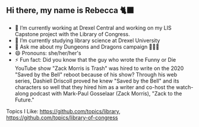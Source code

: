 ## Hi there, my name is Rebecca 🐈‍⬛

- 🔭 I’m currently working at Drexel Central and working on my LIS Capstone project with the Library of Congress. 
- 🌱 I’m currently studying library science at Drexel University
- 💬 Ask me about my Dungeons and Dragons campaign 👀🎲🐉
- 😄 Pronouns: she/her/her's
- ⚡ Fun fact: Did you know that the guy who wrote the Funny or Die YouTube show "Zack Morris is Trash" was hired to write on the 2020 "Saved by the Bell" reboot because of his show? Through his web series, Dashiell Driscoll proved he knew "Saved by the Bell" and its characters so well that they hired him as a writer and co-host the watch-along podcast with Mark-Paul Gosselaar (Zack Morris), "Zack to the Future."

Topics I Like:
https://github.com/topics/library, 
https://github.com/topics/library-of-congress

